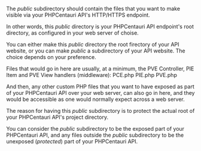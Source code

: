 The _public_ subdirectory should contain the files that you want to make visible via your PHPCentauri API's HTTP/HTTPS endpoint.

In other words, this _public_ directory is your PHPCentauri API endpoint's root directory, as configured in your web server of choise.

You can either make this _public_ directory the root firectory of your API website, or you can make _public_ a subdirectory of your API website. The choice depends on your preference.

Files that would go in here are usually, at a minimum, the PVE Controller, PIE Item and PVE View handlers (middleware):
PCE.php
PIE.php
PVE.php

And then, any other custom PHP files that you want to have exposed as part of your PHPCentauri API over your web server, can also go in here, and they would be accessible as one would normally expect across a web server.

The reason for having this _public_ subdirectory is to protect the actual root of your PHPCentauri API's project directory.

You can consider the _public_ subdirectory to be the exposed part of your PHPCentauri API, and any files outside the _public_ subdirectory to be the unexposed (_protected_) part of your PHPCentauri API.
